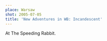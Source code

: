 ```yaml
---
place: Warsaw
shot: 2005-07-05
title: 'New Adventures in WB: Incandescent'
---
```


At The Speeding Rabbit.
